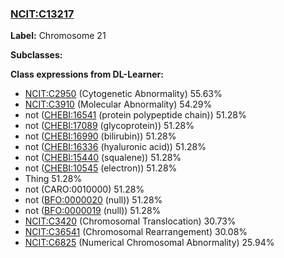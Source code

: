 
### [NCIT:C13217](http://purl.obolibrary.org/obo/NCIT_C13217)
**Label:** Chromosome 21

**Subclasses:** 

**Class expressions from DL-Learner:**

- [NCIT:C2950](http://purl.obolibrary.org/obo/NCIT_C2950) (Cytogenetic Abnormality) 55.63%
- [NCIT:C3910](http://purl.obolibrary.org/obo/NCIT_C3910) (Molecular Abnormality) 54.29%
- not ([CHEBI:16541](http://purl.obolibrary.org/obo/CHEBI_16541) (protein polypeptide chain)) 51.28%
- not ([CHEBI:17089](http://purl.obolibrary.org/obo/CHEBI_17089) (glycoprotein)) 51.28%
- not ([CHEBI:16990](http://purl.obolibrary.org/obo/CHEBI_16990) (bilirubin)) 51.28%
- not ([CHEBI:16336](http://purl.obolibrary.org/obo/CHEBI_16336) (hyaluronic acid)) 51.28%
- not ([CHEBI:15440](http://purl.obolibrary.org/obo/CHEBI_15440) (squalene)) 51.28%
- not ([CHEBI:10545](http://purl.obolibrary.org/obo/CHEBI_10545) (electron)) 51.28%
- Thing 51.28%
- not (CARO:0010000) 51.28%
- not ([BFO:0000020](http://purl.obolibrary.org/obo/BFO_0000020) (null)) 51.28%
- not ([BFO:0000019](http://purl.obolibrary.org/obo/BFO_0000019) (null)) 51.28%
- [NCIT:C3420](http://purl.obolibrary.org/obo/NCIT_C3420) (Chromosomal Translocation) 30.73%
- [NCIT:C36541](http://purl.obolibrary.org/obo/NCIT_C36541) (Chromosomal Rearrangement) 30.08%
- [NCIT:C6825](http://purl.obolibrary.org/obo/NCIT_C6825) (Numerical Chromosomal Abnormality) 25.94%


